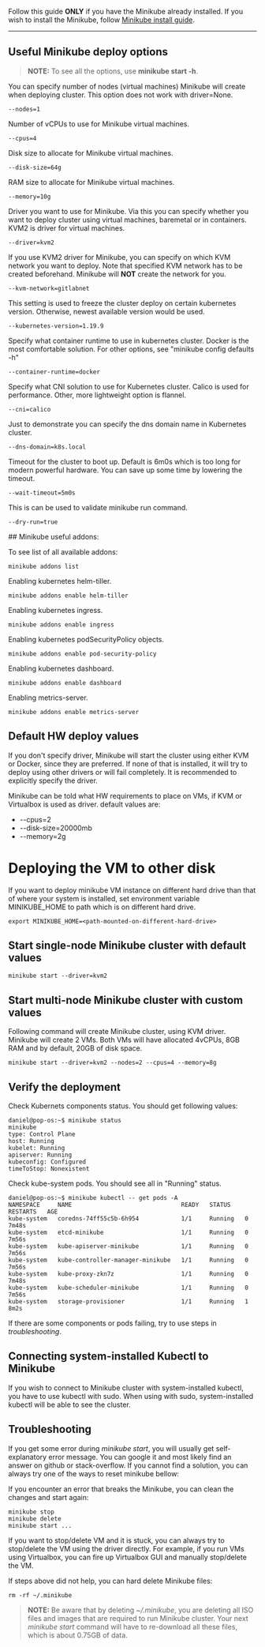 Follow this guide **ONLY** if you have the Minikube already installed. If you wish
to install the Minikube, follow [Minikube install guide](Install-Guides/minikube.md).  

---
## Useful Minikube deploy options
> **NOTE:** To see all the options, use **minikube start -h**.

You can specify number of nodes (virtual machines) Minikube will create when deploying cluster. This option does not work with driver=None.
```
--nodes=1
```

Number of vCPUs to use for Minikube virtual machines.
```
--cpus=4
```

Disk size to allocate for Minikube virtual machines.
```
--disk-size=64g
```

RAM size to allocate for Minikube virtual machines.
```
--memory=10g
```

Driver you want to use for Minikube. Via this you can specify whether you want to deploy cluster using
virtual machines, baremetal or in containers. KVM2 is driver for virtual machines.
```
--driver=kvm2
```

If you use KVM2 driver for Minikube, you can specify on which KVM network you want to deploy. Note that
specified KVM network has to be created beforehand. Minikube will **NOT** create the network for you.
```
--kvm-network=gitlabnet
```

This setting is used to freeze the cluster deploy on certain kubernetes version. Otherwise, newest available version would be used.
```
--kubernetes-version=1.19.9
```

Specify what container runtime to use in kubernetes cluster. Docker is the most comfortable solution. For other options, see "minikube config defaults -h"
```
--container-runtime=docker
```

Specify what CNI solution to use for Kubernetes cluster. Calico is used for performance. Other, more lightweight option is flannel.
```
--cni=calico
```

Just to demonstrate you can specify the dns domain name in Kubernetes cluster.
```
--dns-domain=k8s.local
```

Timeout for the cluster to boot up. Default is 6m0s which is too long for modern powerful hardware. You can save up some time by lowering the timeout.
```
--wait-timeout=5m0s
```

This is can be used to validate minikube run command.
```
--dry-run=true
```

## Minikube useful addons:

To see list of all available addons:
```
minikube addons list
```

Enabling kubernetes helm-tiller.
```
minikube addons enable helm-tiller
```

Enabling kubernetes ingress.
```
minikube addons enable ingress
```

Enabling kubernetes podSecurityPolicy objects.
```
minikube addons enable pod-security-policy
```

Enabling kubernetes dashboard.
```
minikube addons enable dashboard
```

Enabling metrics-server.
```
minikube addons enable metrics-server
```
## Default HW deploy values
If you don't specify driver, Minikube will start the cluster using either KVM or Docker, since they are preferred. If none of that is installed, it will try to deploy using other drivers or will fail completely. It is recommended to explicitly specify the driver.  

Minikube can be told what HW requirements to place on VMs, if KVM or Virtualbox is used as driver. default values are:  
* --cpus=2
* --disk-size=20000mb
* --memory=2g

# Deploying the VM to other disk
If you want to deploy minikube VM instance on different hard drive than that of where your system is installed, set environment variable MINIKUBE_HOME to path which is on different hard drive.
```
export MINIKUBE_HOME=<path-mounted-on-different-hard-drive>  
```

## Start single-node Minikube cluster with default values
```
minikube start --driver=kvm2
```

## Start multi-node Minikube cluster with custom values
Following command will create Minikube cluster, using KVM driver. Minikube will create 2 VMs. Both VMs will have allocated 4vCPUs, 8GB RAM and by default, 20GB of disk space.
```
minikube start --driver=kvm2 --nodes=2 --cpus=4 --memory=8g
```

## Verify the deployment
Check Kubernets components status. You should get following values:
```
daniel@pop-os:~$ minikube status
minikube
type: Control Plane
host: Running
kubelet: Running
apiserver: Running
kubeconfig: Configured
timeToStop: Nonexistent
```

Check kube-system pods. You should see all in "Running" status.
```
daniel@pop-os:~$ minikube kubectl -- get pods -A
NAMESPACE     NAME                               READY   STATUS    RESTARTS   AGE
kube-system   coredns-74ff55c5b-6h954            1/1     Running   0          7m48s
kube-system   etcd-minikube                      1/1     Running   0          7m56s
kube-system   kube-apiserver-minikube            1/1     Running   0          7m56s
kube-system   kube-controller-manager-minikube   1/1     Running   0          7m56s
kube-system   kube-proxy-zkn7z                   1/1     Running   0          7m48s
kube-system   kube-scheduler-minikube            1/1     Running   0          7m56s
kube-system   storage-provisioner                1/1     Running   1          8m2s
```

If there are some components or pods failing, try to use steps in *troubleshooting*.  

## Connecting system-installed Kubectl to Minikube
If you wish to connect to Minikube cluster with system-installed kubectl, you have to use kubectl with sudo. When using with sudo, system-installed kubectl will be able to see the cluster.

## Troubleshooting
If you get some error during *minikube start*, you will usually get self-explanatory error message. You can google it and most likely find an answer on github or stack-overflow. If you cannot find a solution, you can always try one of the ways to reset minikube bellow:

If you encounter an error that breaks the Minikube, you can clean the changes and start again:
```
minikube stop
minikube delete
minikube start ...
```

If you want to stop/delete VM and it is stuck, you can always try to stop/delete the VM using the driver directly. For example, if you run VMs using Virtualbox, you can fire up Virtualbox GUI and manually stop/delete the VM.

If steps above did not help, you can hard delete Minikube files:
```
rm -rf ~/.minikube
```

> **NOTE:** Be aware that by deleting *~/.minikube*, you are deleting all ISO files and images that are required to run Minikube cluster. Your next *minikube start* command will have to re-download all these files, which is about 0.75GB of data.
